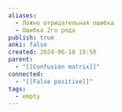 ```yaml
---
aliases:
  - Ложно отрицательная ошибка
  - Ошибка 2го рода
publish: true
anki: false
created: 2024-06-18 19:50
parent:
  - "[[Confusion matrix]]"
connected:
  - "[[False positive]]"
tags:
  - empty
---
```


